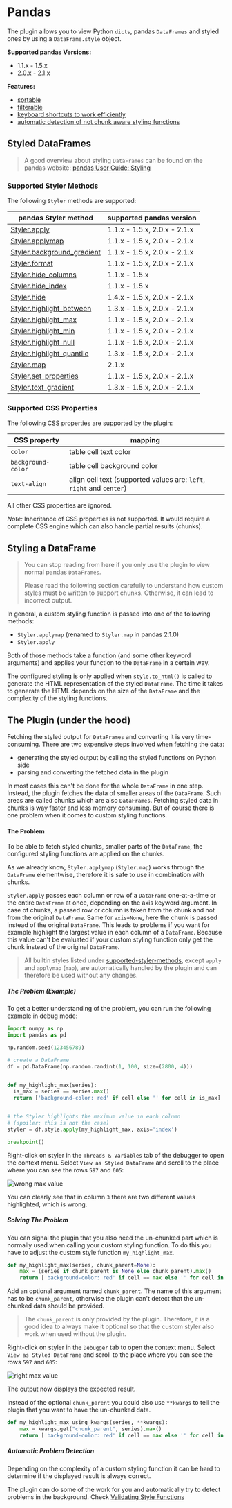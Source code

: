 # Pandas
The plugin allows you to view Python `dicts`, pandas `DataFrames` and styled ones by using a `DataFrame.style` object.

**Supported pandas Versions:**
* 1.1.x - 1.5.x
* 2.0.x - 2.1.x

**Features:**
- [sortable](./SORTING.md)
- [filterable](./FILTERING.md)
- [keyboard shortcuts to work efficiently](./KEYBOARD_SHORTCUTS.md)
- [automatic detection of not chunk aware styling functions](./VALIDATING_STYLE_FUNCTIONS.md)


## Styled DataFrames
> A good overview about styling `DataFrames` can be found on the pandas website: [pandas User Guide: Styling](https://pandas.pydata.org/pandas-docs/stable/user_guide/style.html)

### Supported Styler Methods
The following `Styler` methods are supported:

| pandas Styler method                                                                                                                             | supported pandas version     |
|--------------------------------------------------------------------------------------------------------------------------------------------------|------------------------------|
| [Styler.apply](https://pandas.pydata.org/pandas-docs/stable/reference/api/pandas.io.formats.style.Styler.apply.html)                             | 1.1.x - 1.5.x, 2.0.x - 2.1.x |
| [Styler.applymap](https://pandas.pydata.org/pandas-docs/stable/reference/api/pandas.io.formats.style.Styler.applymap.html)                       | 1.1.x - 1.5.x, 2.0.x - 2.1.x |
| [Styler.background_gradient](https://pandas.pydata.org/pandas-docs/stable/reference/api/pandas.io.formats.style.Styler.background_gradient.html) | 1.1.x - 1.5.x, 2.0.x - 2.1.x |
| [Styler.format](https://pandas.pydata.org/pandas-docs/stable/reference/api/pandas.io.formats.style.Styler.format.html)                           | 1.1.x - 1.5.x, 2.0.x - 2.1.x |
| [Styler.hide_columns](https://pandas.pydata.org/pandas-docs/version/1.5/reference/api/pandas.io.formats.style.Styler.hide_columns.html)          | 1.1.x - 1.5.x                |
| [Styler.hide_index](https://pandas.pydata.org/pandas-docs/version/1.5/reference/api/pandas.io.formats.style.Styler.hide_index.html)              | 1.1.x - 1.5.x                |
| [Styler.hide](https://pandas.pydata.org/pandas-docs/stable/reference/api/pandas.io.formats.style.Styler.hide.html)                               | 1.4.x - 1.5.x, 2.0.x - 2.1.x |
| [Styler.highlight_between](https://pandas.pydata.org/pandas-docs/stable/reference/api/pandas.io.formats.style.Styler.highlight_between.html)     | 1.3.x - 1.5.x, 2.0.x - 2.1.x |
| [Styler.highlight_max](https://pandas.pydata.org/pandas-docs/stable/reference/api/pandas.io.formats.style.Styler.highlight_max.html)             | 1.1.x - 1.5.x, 2.0.x - 2.1.x |
| [Styler.highlight_min](https://pandas.pydata.org/pandas-docs/stable/reference/api/pandas.io.formats.style.Styler.highlight_min.html)             | 1.1.x - 1.5.x, 2.0.x - 2.1.x |
| [Styler.highlight_null](https://pandas.pydata.org/pandas-docs/stable/reference/api/pandas.io.formats.style.Styler.highlight_null.html)           | 1.1.x - 1.5.x, 2.0.x - 2.1.x |
| [Styler.highlight_quantile](https://pandas.pydata.org/pandas-docs/stable/reference/api/pandas.io.formats.style.Styler.highlight_quantile.html)   | 1.3.x - 1.5.x, 2.0.x - 2.1.x |
| [Styler.map](https://pandas.pydata.org/pandas-docs/stable/reference/api/pandas.io.formats.style.Styler.map.html)                                 | 2.1.x                        |
| [Styler.set_properties](https://pandas.pydata.org/pandas-docs/stable/reference/api/pandas.io.formats.style.Styler.set_properties.html)           | 1.1.x - 1.5.x, 2.0.x - 2.1.x |
| [Styler.text_gradient](https://pandas.pydata.org/pandas-docs/stable/reference/api/pandas.io.formats.style.Styler.text_gradient.html)             | 1.3.x - 1.5.x, 2.0.x - 2.1.x |


### Supported CSS Properties
The following CSS properties are supported by the plugin:

| CSS property       | mapping                                                              |
|--------------------|----------------------------------------------------------------------|
| `color`            | table cell text color                                                |
| `background-color` | table cell background color                                          |
| `text-align`       | align cell text (supported values are: `left`, `right` and `center`) |

All other CSS properties are ignored.

*Note:*
Inheritance of CSS properties is not supported. It would require a complete CSS engine which can also handle partial results (chunks).

## Styling a DataFrame

> You can stop reading from here if you only use the plugin to view normal pandas `DataFrames`.
>
> Please read the following section carefully to understand how custom styles must be written to support chunks. Otherwise, it can lead to incorrect output.

In general, a custom styling function is passed into one of the following methods:

- `Styler.applymap` (renamed to `Styler.map` in pandas 2.1.0)
- `Styler.apply`

Both of those methods take a function (and some other keyword arguments) and applies your function to the `DataFrame` in
a certain way.

The configured styling is only applied when `style.to_html()` is called to generate the HTML representation of the styled `DataFrame`.
The time it takes to generate the HTML depends on the size of the `DataFrame` and the complexity of the styling functions.

## The Plugin (under the hood)
Fetching the styled output for `DataFrames` and converting it is very time-consuming.
There are two expensive steps involved when fetching the data:
- generating the styled output by calling the styled functions on Python side
- parsing and converting the fetched data in the plugin

In most cases this can't be done for the whole `DataFrame` in one step. Instead, the plugin fetches the data of smaller areas of the `DataFrame`.
Such areas are called chunks which are also `DataFrames`. 
Fetching styled data in chunks is way faster and less memory consuming.
But of course there is one problem when it comes to custom styling functions.

#### The Problem
To be able to fetch styled chunks, smaller parts of the `DataFrame`, the configured styling functions are applied on the chunks.

As we already know, `Styler.applymap` (`Styler.map`) works through the `DataFrame` elementwise, therefore it is safe to use in combination with chunks.

`Styler.apply` passes each column or row of a `DataFrame` one-at-a-time or the entire `DataFrame` at once, depending on the axis keyword argument.
In case of chunks, a passed row or column is taken from the chunk and not from the original `DataFrame`.
Same for `axis=None`, here the chunk is passed instead of the original `DataFrame`.
This leads to problems if you want for example highlight the largest value in each column of a `DataFrame`.
Because this value can't be evaluated if your custom styling function only get the chunk instead of the original `DataFrame`.

> All builtin styles listed under [supported-styler-methods](#supported-styler-methods), except `apply` and `applymap` (`map`), are automatically handled by the plugin and can therefore be used without any changes.

##### The Problem (Example)
To get a better understanding of the problem, you can run the following example in debug mode:
```python
import numpy as np
import pandas as pd

np.random.seed(123456789)

# create a DataFrame
df = pd.DataFrame(np.random.randint(1, 100, size=(2800, 4)))


def my_highlight_max(series):
  is_max = series == series.max()
  return ['background-color: red' if cell else '' for cell in is_max]


# the Styler highlights the maximum value in each column
# (spoiler: this is not the case)
styler = df.style.apply(my_highlight_max, axis='index')

breakpoint()
```
Right-click on styler in the `Threads & Variables` tab of the debugger to open the context menu. Select `View as Styled DataFrame` and scroll to the place where you can see the rows `597` and `605`:

![wrong max value](./images/example_chunked_wrong_max_value.png)

You can clearly see that in column `3` there are two different values highlighted, which is wrong.

##### Solving The Problem
You can signal the plugin that you also need the un-chunked part which is normally used when calling your custom styling
function. To do this you have to adjust the custom style function `my_highlight_max`.
```python
def my_highlight_max(series, chunk_parent=None):
    max = (series if chunk_parent is None else chunk_parent).max()
    return ['background-color: red' if cell == max else '' for cell in series]
```
Add an optional argument named `chunk_parent`. The name of this argument has to be `chunk_parent`, otherwise the
plugin can't detect that the un-chunked data should be provided.

> The `chunk_parent` is only provided by the plugin. Therefore, it is a good idea to always make it optional so that the custom styler also work when used without the plugin.

Right-click on styler in the `Debugger` tab to open the context menu. Select `View as Styled DataFrame` and scroll to the place where you can see the rows `597` and `605`:

![right max value](./images/example_chunked_right_max_value.png)

The output now displays the expected result.

Instead of the optional `chunk_parent` you could also use `**kwargs` to tell the plugin that you want to have the un-chunked data.

```python
def my_highlight_max_using_kwargs(series, **kwargs):
    max = kwargs.get("chunk_parent", series).max()
    return ['background-color: red' if cell == max else '' for cell in series]
```

##### Automatic Problem Detection
Depending on the complexity of a custom styling function it can be hard to determine if the displayed result is always correct.

The plugin can do some of the work for you and automatically try to detect problems in the background.
Check [Validating Style Functions](./VALIDATING_STYLE_FUNCTIONS.md)
